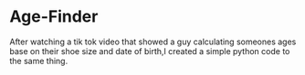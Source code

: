 # Age-Finder
After watching a tik tok video that showed a guy calculating someones ages base on their shoe size and date of birth,I created a simple python code to the same thing.
